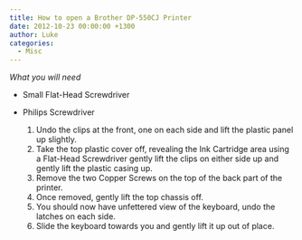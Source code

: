```yaml
---
title: How to open a Brother DP-550CJ Printer
date: 2012-10-23 00:00:00 +1300
author: Luke
categories:
  - Misc
---
```


_What you will need_

* Small Flat-Head Screwdriver
* Philips Screwdriver

  1. Undo the clips at the front, one on each side and lift the plastic panel up slightly.
  2. Take the top plastic cover off, revealing the Ink Cartridge area using a Flat-Head Screwdriver gently lift the clips on either side up and gently lift the plastic casing up.
  3. Remove the two Copper Screws on the top of the back part of the printer.
  4. Once removed, gently lift the top chassis off.
  5. You should now have unfettered view of the keyboard, undo the latches on each side.
  6. Slide the keyboard towards you and gently lift it up out of place.
